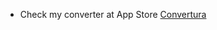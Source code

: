 
* Check my converter at App Store [Convertura](http://apps.apple.com/tr/app/basit-%C3%A7evirici/id6445921216?l=tr)
